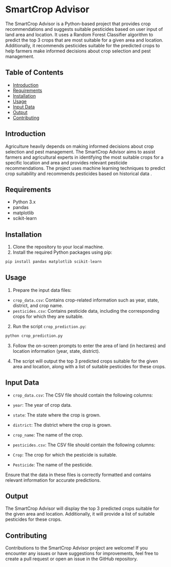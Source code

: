 # SmartCrop Advisor

The SmartCrop Advisor is a Python-based project that provides crop recommendations and suggests suitable pesticides based on user input of land area and location. It uses a Random Forest Classifier algorithm to predict the top 3 crops that are most suitable for a given area and location. Additionally, it recommends pesticides suitable for the predicted crops to help farmers make informed decisions about crop selection and pest management.

## Table of Contents
- [Introduction](#introduction)
- [Requirements](#requirements)
- [Installation](#installation)
- [Usage](#usage)
- [Input Data](#input-data)
- [Output](#output)
- [Contributing](#contributing)

## Introduction
Agriculture heavily depends on making informed decisions about crop selection and pest management. The SmartCrop Advisor aims to assist farmers and agricultural experts in identifying the most suitable crops for a specific location and area and provides relevant pesticide recommendations. The project uses machine learning techniques to predict crop suitability and recommends pesticides based on historical data .

## Requirements
- Python 3.x
- pandas
- matplotlib
- scikit-learn

## Installation
1. Clone the repository to your local machine.
2. Install the required Python packages using pip:
```python
pip install pandas matplotlib scikit-learn
 ```

## Usage
1. Prepare the input data files:
- `crop_data.csv`: Contains crop-related information such as year, state, district, and crop name.
- `pesticides.csv`: Contains pesticide data, including the corresponding crops for which they are suitable.

2. Run the script `crop_prediction.py`:
```python
python crop_prediction.py
 ```


3. Follow the on-screen prompts to enter the area of land (in hectares) and location information (year, state, district).

4. The script will output the top 3 predicted crops suitable for the given area and location, along with a list of suitable pesticides for these crops.

## Input Data
- `crop_data.csv`: The CSV file should contain the following columns:
- `year`: The year of crop data.
- `state`: The state where the crop is grown.
- `district`: The district where the crop is grown.
- `crop_name`: The name of the crop.

- `pesticides.csv`: The CSV file should contain the following columns:
- `Crop`: The crop for which the pesticide is suitable.
- `Pesticide`: The name of the pesticide.

Ensure that the data in these files is correctly formatted and contains relevant information for accurate predictions.

## Output
The SmartCrop Advisor will display the top 3 predicted crops suitable for the given area and location. Additionally, it will provide a list of suitable pesticides for these crops.

## Contributing
Contributions to the SmartCrop Advisor project are welcome! If you encounter any issues or have suggestions for improvements, feel free to create a pull request or open an issue in the GitHub repository.
